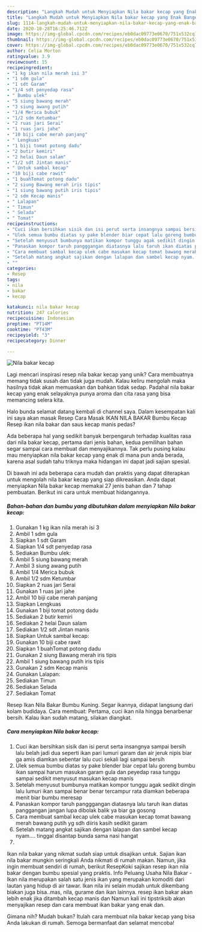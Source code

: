```yaml
---
description: "Langkah Mudah untuk Menyiapkan Nila bakar kecap yang Enak Banget"
title: "Langkah Mudah untuk Menyiapkan Nila bakar kecap yang Enak Banget"
slug: 1114-langkah-mudah-untuk-menyiapkan-nila-bakar-kecap-yang-enak-banget
date: 2020-10-28T16:25:46.712Z
image: https://img-global.cpcdn.com/recipes/eb0dac09773e0670/751x532cq70/nila-bakar-kecap-foto-resep-utama.jpg
thumbnail: https://img-global.cpcdn.com/recipes/eb0dac09773e0670/751x532cq70/nila-bakar-kecap-foto-resep-utama.jpg
cover: https://img-global.cpcdn.com/recipes/eb0dac09773e0670/751x532cq70/nila-bakar-kecap-foto-resep-utama.jpg
author: Celia Morton
ratingvalue: 3.9
reviewcount: 15
recipeingredient:
- "1 kg ikan nila merah isi 3"
- "1 sdm gula"
- "1 sdt Garam"
- "1/4 sdt penyedap rasa"
- " Bumbu ulek"
- "5 siung bawang merah"
- "3 siung awang putih"
- "1/4 Merica bubuk"
- "1/2 sdm Ketumbar"
- "2 ruas jari Serai"
- "1 ruas jari jahe"
- "10 biji cabe merah panjang"
- " Lengkuas"
- "1 biji tomat potong dadu"
- "2 butir kemiri"
- "2 helai Daun salam"
- "1/2 sdt Jintan manis"
- " Untuk sambal kecap"
- "10 biji cabe rawit"
- "1 buahTomat potong dadu"
- "2 siung Bawang merah iris tipis"
- "1 siung bawang putih iris tipis"
- "2 sdm Kecap manis"
- " Lalapan"
- " Timun"
- " Selada"
- " Tomat"
recipeinstructions:
- "Cuci ikan bersihkan sisik dan isi perut serta insangnya sampai bersih lalu belah jadi dua seperti ikan pari lumuri garam dan air jeruk nipis biar ga amis diamkan sebentar lalu cuci sekali lagi sampai bersih"
- "Ulek semua bumbu diatas sy pake blender biar cepat lalu goreng bumbu ikan sampai harum masukan garam gula dan peyedap rasa tunggu sampai sedikit menyusut masukan kecap manis"
- "Setelah menyusut bumbunya matikan kompor tunggu agak sedikit dingin lalu lumuri ikan sampai benar benar tercampur rata diamkan beberapa menit biar bumbu meresap"
- "Panaskan kompor taruh pangggangan diatasnya lalu taruh ikan diatas panggangan jangan lupa dibolak balik ya biar ga gosong"
- "Cara membuat sambal kecap ulek cabe masukan kecap tomat bawang merah bawang putih yg sdh diiris kasih sedikit garam"
- "Setelah matang angkat sajikan dengan lalapan dan sambel kecap nyam.... tinggal disantap bunda sama nasi hangat"
- ""
categories:
- Resep
tags:
- nila
- bakar
- kecap

katakunci: nila bakar kecap 
nutrition: 247 calories
recipecuisine: Indonesian
preptime: "PT14M"
cooktime: "PT43M"
recipeyield: "3"
recipecategory: Dinner

---
```



![Nila bakar kecap](https://img-global.cpcdn.com/recipes/eb0dac09773e0670/751x532cq70/nila-bakar-kecap-foto-resep-utama.jpg)

Lagi mencari inspirasi resep nila bakar kecap yang unik? Cara membuatnya memang tidak susah dan tidak juga mudah. Kalau keliru mengolah maka hasilnya tidak akan memuaskan dan bahkan tidak sedap. Padahal nila bakar kecap yang enak selayaknya punya aroma dan cita rasa yang bisa memancing selera kita.

Halo bunda selamat datang kembali di channel saya. Dalam kesempatan kali ini saya akan masak Resep Cara Masak IKAN NILA BAKAR Bumbu Kecap Resep ikan nila bakar dan saus kecap manis pedas?

Ada beberapa hal yang sedikit banyak berpengaruh terhadap kualitas rasa dari nila bakar kecap, pertama dari jenis bahan, kedua pemilihan bahan segar sampai cara membuat dan menyajikannya. Tak perlu pusing kalau mau menyiapkan nila bakar kecap yang enak di mana pun anda berada, karena asal sudah tahu triknya maka hidangan ini dapat jadi sajian spesial.


Di bawah ini ada beberapa cara mudah dan praktis yang dapat diterapkan untuk mengolah nila bakar kecap yang siap dikreasikan. Anda dapat menyiapkan Nila bakar kecap memakai 27 jenis bahan dan 7 tahap pembuatan. Berikut ini cara untuk membuat hidangannya.

<!--inarticleads1-->

##### Bahan-bahan dan bumbu yang dibutuhkan dalam menyiapkan Nila bakar kecap:

1. Gunakan 1 kg ikan nila merah isi 3
1. Ambil 1 sdm gula
1. Siapkan 1 sdt Garam
1. Siapkan 1/4 sdt penyedap rasa
1. Sediakan  Bumbu ulek:
1. Ambil 5 siung bawang merah
1. Ambil 3 siung awang putih
1. Ambil 1/4 Merica bubuk
1. Ambil 1/2 sdm Ketumbar
1. Siapkan 2 ruas jari Serai
1. Gunakan 1 ruas jari jahe
1. Ambil 10 biji cabe merah panjang
1. Siapkan  Lengkuas
1. Gunakan 1 biji tomat potong dadu
1. Sediakan 2 butir kemiri
1. Sediakan 2 helai Daun salam
1. Sediakan 1/2 sdt Jintan manis
1. Siapkan  Untuk sambal kecap:
1. Gunakan 10 biji cabe rawit
1. Siapkan 1 buahTomat potong dadu
1. Gunakan 2 siung Bawang merah iris tipis
1. Ambil 1 siung bawang putih iris tipis
1. Gunakan 2 sdm Kecap manis
1. Gunakan  Lalapan:
1. Sediakan  Timun
1. Sediakan  Selada
1. Sediakan  Tomat


Resep Ikan Nila Bakar Bumbu Kuning. Segar ikannya, didapat langsung dari kolam budidaya. Cara membuat: Pertama, cuci ikan nila hingga benarbenar bersih. Kalau ikan sudah matang, silakan diangkat. 

<!--inarticleads2-->

##### Cara menyiapkan Nila bakar kecap:

1. Cuci ikan bersihkan sisik dan isi perut serta insangnya sampai bersih lalu belah jadi dua seperti ikan pari lumuri garam dan air jeruk nipis biar ga amis diamkan sebentar lalu cuci sekali lagi sampai bersih
1. Ulek semua bumbu diatas sy pake blender biar cepat lalu goreng bumbu ikan sampai harum masukan garam gula dan peyedap rasa tunggu sampai sedikit menyusut masukan kecap manis
1. Setelah menyusut bumbunya matikan kompor tunggu agak sedikit dingin lalu lumuri ikan sampai benar benar tercampur rata diamkan beberapa menit biar bumbu meresap
1. Panaskan kompor taruh pangggangan diatasnya lalu taruh ikan diatas panggangan jangan lupa dibolak balik ya biar ga gosong
1. Cara membuat sambal kecap ulek cabe masukan kecap tomat bawang merah bawang putih yg sdh diiris kasih sedikit garam
1. Setelah matang angkat sajikan dengan lalapan dan sambel kecap nyam.... tinggal disantap bunda sama nasi hangat
1. 


Ikan nila bakar yang nikmat sudah siap untuk disajikan untuk. Sajian ikan nila bakar mungkin seringkali Anda nikmati di rumah makan. Namun, jika ingin membuat sendiri di rumah, berikut ResepKoki sajikan resep ikan nila bakar dengan bumbu spesial yang praktis. Info Peluang Usaha Nila Bakar -Ikan nila merupakan salah satu jenis ikan yang merupakan komoditi dari lautan yang hidup di air tawar. Ikan nila ini selain mudah untuk dikembang biakan juga bisa..mas, nila, gurame dan ikan lainnya. resep ikan bakar akan lebih enak jika ditambah kecap manis dan Namun kali ini tipstriksib akan menyajikan resep dan cara membuat ikan bakar yang enak dan. 

Gimana nih? Mudah bukan? Itulah cara membuat nila bakar kecap yang bisa Anda lakukan di rumah. Semoga bermanfaat dan selamat mencoba!
